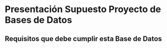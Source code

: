 # Presentación Supuesto Proyecto de Bases de Datos

## Requisitos que debe cumplir esta Base de Datos
